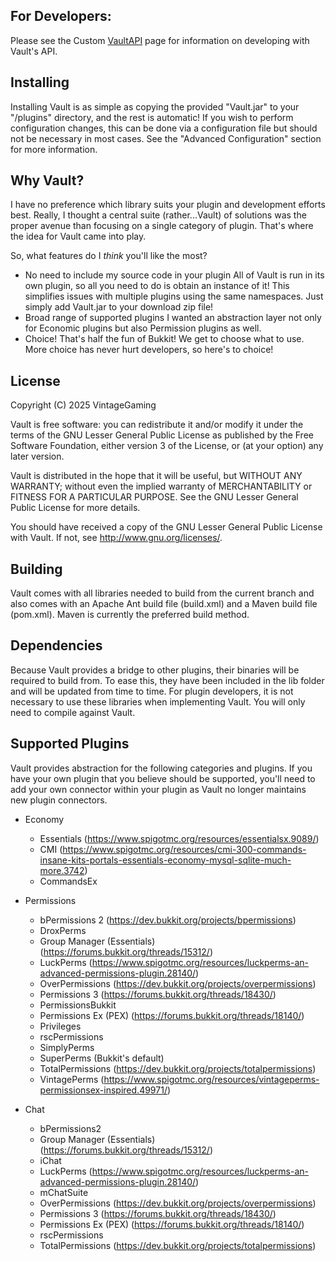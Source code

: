 ## For Developers:
Please see the Custom [VaultAPI](https://www.github.com/VintageGaming/VaultAPI) page for
information on developing with Vault's API.

## Installing
Installing Vault is as simple as copying the provided "Vault.jar" to your
"<bukkit-install-dir>/plugins" directory, and the rest is automatic! If you
wish to perform configuration changes, this can be done via a configuration
file but should not be necessary in most cases. See the "Advanced
Configuration" section for more information.


## Why Vault?
I have no preference which library suits your plugin and development efforts
best. Really, I thought a central suite (rather...Vault) of solutions was the
proper avenue than focusing on a single category of plugin. That's where
the idea for Vault came into play.

So, what features do I _think_ you'll like the most?

* No need to include my source code in your plugin
  All of Vault is run in its own plugin, so all you need to do is obtain an
  instance of it! This simplifies issues with multiple plugins using the same
  namespaces. Just simply add Vault.jar to your download zip file!
* Broad range of supported plugins
  I wanted an abstraction layer not only for Economic plugins but also
  Permission plugins as well.
* Choice!
  That's half the fun of Bukkit! We get to choose what to use. More choice
  has never hurt developers, so here's to choice!

## License
Copyright (C) 2025 VintageGaming

Vault is free software: you can redistribute it and/or modify
it under the terms of the GNU Lesser General Public License as published by
the Free Software Foundation, either version 3 of the License, or
(at your option) any later version.

Vault is distributed in the hope that it will be useful,
but WITHOUT ANY WARRANTY; without even the implied warranty of
MERCHANTABILITY or FITNESS FOR A PARTICULAR PURPOSE. See the
GNU Lesser General Public License for more details.

You should have received a copy of the GNU Lesser General Public License
with Vault. If not, see <http://www.gnu.org/licenses/>.

## Building
Vault comes with all libraries needed to build from the current branch and
also comes with an Apache Ant build file (build.xml) and a Maven build file
(pom.xml). Maven is currently the preferred build method.


## Dependencies
Because Vault provides a bridge to other plugins, their binaries will be
required to build from. To ease this, they have been included in the lib
folder and will be updated from time to time. For plugin developers, it
is not necessary to use these libraries when implementing Vault. You will
only need to compile against Vault.


## Supported Plugins
Vault provides abstraction for the following categories and plugins. If
you have your own plugin that you believe should be supported, you'll need
to add your own connector within your plugin as Vault no longer maintains
new plugin connectors.

* Economy
  - Essentials (https://www.spigotmc.org/resources/essentialsx.9089/)
  - CMI (https://www.spigotmc.org/resources/cmi-300-commands-insane-kits-portals-essentials-economy-mysql-sqlite-much-more.3742)
  - CommandsEx

* Permissions
  - bPermissions 2 (https://dev.bukkit.org/projects/bpermissions)
  - DroxPerms
  - Group Manager (Essentials) (https://forums.bukkit.org/threads/15312/)
  - LuckPerms (https://www.spigotmc.org/resources/luckperms-an-advanced-permissions-plugin.28140/)
  - OverPermissions (https://dev.bukkit.org/projects/overpermissions)
  - Permissions 3 (https://forums.bukkit.org/threads/18430/)
  - PermissionsBukkit
  - Permissions Ex (PEX) (https://forums.bukkit.org/threads/18140/)
  - Privileges
  - rscPermissions
  - SimplyPerms
  - SuperPerms (Bukkit's default)
  - TotalPermissions (https://dev.bukkit.org/projects/totalpermissions)
  - VintagePerms (https://www.spigotmc.org/resources/vintageperms-permissionsex-inspired.49971/)

* Chat
  - bPermissions2
  - Group Manager (Essentials) (https://forums.bukkit.org/threads/15312/)
  - iChat
  - LuckPerms (https://www.spigotmc.org/resources/luckperms-an-advanced-permissions-plugin.28140/)
  - mChatSuite
  - OverPermissions (https://dev.bukkit.org/projects/overpermissions)
  - Permissions 3 (https://forums.bukkit.org/threads/18430/)
  - Permissions Ex (PEX) (https://forums.bukkit.org/threads/18140/)
  - rscPermissions
  - TotalPermissions (https://dev.bukkit.org/projects/totalpermissions)
